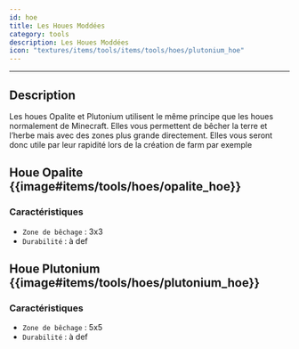 ```yaml
---
id: hoe
title: Les Houes Moddées
category: tools
description: Les Houes Moddées
icon: "textures/items/tools/items/tools/hoes/plutonium_hoe"
---
```

___
## Description

Les houes Opalite et Plutonium utilisent le même principe que les houes normalement de Minecraft.
Elles vous permettent de bêcher la terre et l’herbe mais avec des zones plus grande directement. 
Elles vous seront donc utile par leur rapidité lors de la création de farm par exemple

## Houe Opalite {{image#items/tools/hoes/opalite_hoe}}

### Caractéristiques

- ``Zone de bêchage`` : 3x3
- ``Durabilité`` : à def 

## Houe Plutonium {{image#items/tools/hoes/plutonium_hoe}}

### Caractéristiques

- ``Zone de bêchage`` : 5x5
- ``Durabilité`` : à def 
